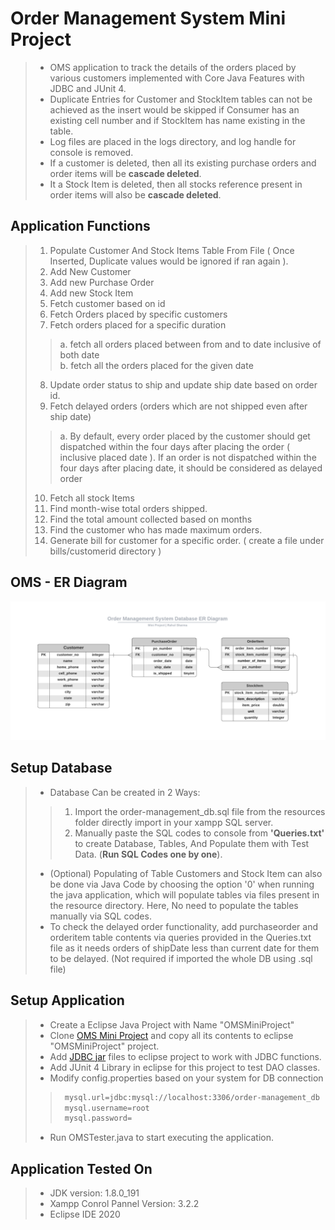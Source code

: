 # Order Management System Mini Project

>- OMS application to track the details of the orders placed by various customers implemented with Core Java Features with JDBC and JUnit 4.
>- Duplicate Entries for Customer and StockItem tables can not be achieved as the insert would be skipped if Consumer has an existing cell number and if StockItem has name existing in the table.
>- Log files are placed in the logs directory, and log handle for console is removed.
>- If a customer is deleted, then all its existing purchase orders and order items will be **cascade deleted**.
>- It a Stock Item is deleted, then all stocks reference present in order items will also be **cascade deleted**.


## Application Functions

>1. Populate Customer And Stock Items Table From File ( Once Inserted, Duplicate values would be ignored if ran again ).
>2. Add New Customer
>3. Add new Purchase Order
>4. Add new Stock Item
>5. Fetch customer based on id
>6. Fetch Orders placed by specific customers
>7. Fetch orders placed for a specific duration   
>>  a. fetch all orders placed between from and to date inclusive of both date  
>>  b. fetch all the orders placed for the given date
>8. Update order status to ship and update ship date based on order id.
>9. Fetch delayed orders  (orders which are not shipped even after ship date)
>>  a. By default, every order placed by the customer should get dispatched within the four days after placing the order ( inclusive placed date ). If an order is not dispatched within the four days after placing date, it should be considered as delayed order
>10. Fetch all stock Items
>11. Find month-wise total orders shipped.  
>12. Find the total amount collected based on months
>13. Find the customer who has made maximum orders.
>14. Generate bill for customer for a specific order. ( create a file under bills/customerid directory )



## OMS - ER Diagram
![Alt text](resources/OMS%20Database%20-%20ER%20Diagram.png?raw=true "Order Management System Database ER Diagram")


## Setup Database

>- Database Can be created in 2 Ways: 
  >>  1. Import the order-management_db.sql file from the resources folder directly import in your xampp SQL server.
  >>  2. Manually paste the SQL codes to console from **'Queries.txt'** to create Database, Tables, And Populate them with Test Data. (**Run SQL Codes one by one**).
>- (Optional) Populating of Table Customers and Stock Item can also be done via Java Code by choosing the option '0' when running the java application, which will populate tables via files present in the resource directory. Here, No need to populate the tables manually via SQL codes.
>- To check the delayed order functionality, add purchaseorder and orderitem table contents via queries provided in the Queries.txt file as it needs orders of shipDate less than current date for them to be delayed. (Not required if imported the whole DB using .sql file)

 
## Setup Application

>- Create a Eclipse Java Project with Name "OMSMiniProject"
>- Clone [OMS Mini Project](https://github.com/rsrahul1000/OMSMiniProject) and copy all its contents to eclipse "OMSMiniProject" project.
>- Add [JDBC jar](https://dev.mysql.com/downloads/file/?id=496255) files to eclipse project to work with JDBC functions.
>- Add JUnit 4 Library in eclipse for this project to test DAO classes.
>- Modify config.properties based on your system for DB connection
>>```bash
>>	mysql.url=jdbc:mysql://localhost:3306/order-management_db
>>	mysql.username=root
>>	mysql.password=
>>```
>- Run OMSTester.java to start executing the application.


## Application Tested On

> - JDK version: 1.8.0_191
> - Xampp Conrol Pannel Version: 3.2.2
> - Eclipse IDE 2020
